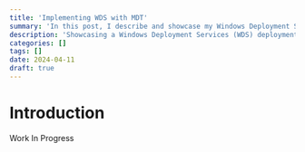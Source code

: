 ```yaml
---
title: 'Implementing WDS with MDT'
summary: 'In this post, I describe and showcase my Windows Deployment Services (WDS) deployment, highlighting setup, configuration, and key insights.'
description: 'Showcasing a Windows Deployment Services (WDS) deployment, including setup, configuration, and practical lessons learned.'
categories: []
tags: []
date: 2024-04-11
draft: true
---
```


# Introduction

Work In Progress